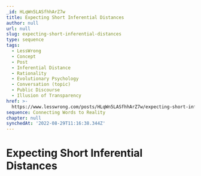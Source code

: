 ```yaml
---
_id: HLqWn5LASfhhArZ7w
title: Expecting Short Inferential Distances
author: null
url: null
slug: expecting-short-inferential-distances
type: sequence
tags:
  - LessWrong
  - Concept
  - Post
  - Inferential Distance
  - Rationality
  - Evolutionary Psychology
  - Conversation (topic)
  - Public Discourse
  - Illusion of Transparency
href: >-
  https://www.lesswrong.com/posts/HLqWn5LASfhhArZ7w/expecting-short-inferential-distances
sequence: Connecting Words to Reality
chapter: null
synchedAt: '2022-08-29T11:16:38.344Z'
---
```

# Expecting Short Inferential Distances

